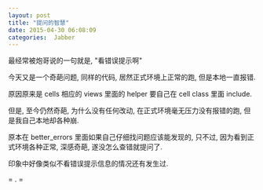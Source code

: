 ```yaml
---
layout: post
title: "提问的智慧"
date: 2015-04-30 06:08:09
categories:  Jabber
---
```

<!--more-->
最经常被炮哥说的一句就是, "看错误提示啊"

今天又是一个奇葩问题, 同样的代码, 居然正式环境上正常的跑, 但是本地一直报错.

原因原来是 cells 相应的 views 里面的 helper 要自己在 cell class 里面 include.

但是, 至今仍然奇葩, 为什么没有任何改动, 在正式环境毫无压力没有报错的跑, 但是我自己本地却各种崩.

原本在 better_errors 里面如果自己仔细找问题应该能发现的, 只不过, 因为看到正式环境各种正常, 深感奇葩, 遂没怎么查错就提问了.

印象中好像类似不看错误提示信息的情况还有发生过.

= .  =
